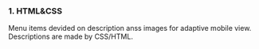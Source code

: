 ### 1. HTML&CSS

Menu items devided on description anss images for adaptive mobile view. Descriptions are  made by CSS/HTML.